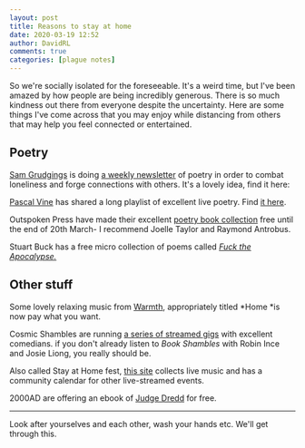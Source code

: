 ```yaml
---  
layout: post  
title: Reasons to stay at home  
date: 2020-03-19 12:52  
author: DavidRL  
comments: true  
categories: [plague notes]  
---  
```

So we're socially isolated for the foreseeable. It's a weird time, but I've been amazed by how people are being incredibly generous. There is so much kindness out there from everyone despite the uncertainty. Here are some things I've come across that you may enjoy while distancing from others that may help you feel connected or entertained.  

<h2>Poetry</h2>  

<a href="https://twitter.com/storygiverpoet">Sam Grudgings</a> is doing <a href="https://drive.google.com/drive/folders/1Uky4OqiU17Ny0epIvgYWDB7Z8b5dInJu">a weekly newsletter</a> of poetry in order to combat loneliness and forge connections with others. It's a lovely idea, find it here:  

<a href="https://linktr.ee/PascalVpoet">Pascal Vine</a> has shared a long playlist of excellent live poetry. Find <a href="https://www.youtube.com/playlist?list=PL6BdEg1nePfL8Qt2KosX0FdUjW7s71jUu">it here</a>.  

Outspoken Press have made their excellent <a href="http://www.outspokenldn.com/shop?category=EBOOKS">poetry book collection</a> free until the end of 20th March- I recommend Joelle Taylor and Raymond Antrobus.  

Stuart Buck has a free micro collection of poems called <a href="https://www.rhythmnbone.com/fuck-the-apocalypse">*Fuck the Apocalypse.*</a>  

<h2>Other stuff</h2>  

Some lovely relaxing music from <a href="https://archivesdubmusic.bandcamp.com/album/home">Warmth</a>, appropriately titled *Home *is now pay what you want.  

Cosmic Shambles are running <a href="http://cosmicshambles.com/stayathome">a series of streamed gigs</a> with excellent comedians. if you don't already listen to *Book Shambles* with Robin Ince and Josie Liong, you really should be.  

Also called Stay at Home fest, <a href="https://www.stayathomefest.com/">this site</a> collects live music and has a community calendar for other live-streamed events.  

2000AD are offering an ebook of <a href="https://2000ad.com/news/free-to-download-400-pages-of-epic-judge-dredd/">Judge Dredd</a> for free.  

<hr />  

Look after yourselves and each other, wash your hands etc. We'll get through this.  
